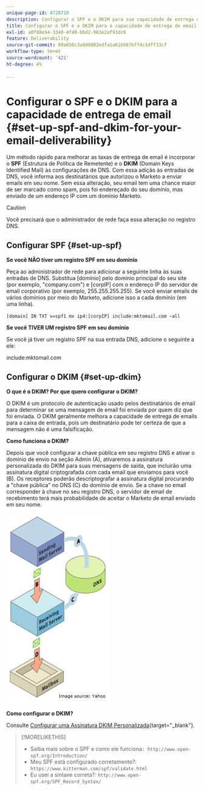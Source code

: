 ```yaml
---
unique-page-id: 4720710
description: Configurar o SPF e o DKIM para sua capacidade de entrega de email - Documentação do Marketo - Documentação do produto
title: Configurar o SPF e o DKIM para a capacidade de entrega de email
exl-id: a0f88e94-3348-4f48-bbd2-963e2af93dc0
feature: Deliverability
source-git-commit: 09a656c3a0d0002edfa1a61b987bff4c1dff33cf
workflow-type: tm+mt
source-wordcount: '421'
ht-degree: 4%

---
```


# Configurar o SPF e o DKIM para a capacidade de entrega de email {#set-up-spf-and-dkim-for-your-email-deliverability}

Um método rápido para melhorar as taxas de entrega de email é incorporar o **SPF** (Estrutura de Política de Remetente) e o **DKIM** (Domain Keys Identified Mail) às configurações de DNS. Com essa adição às entradas de DNS, você informa aos destinatários que autorizou o Marketo a enviar emails em seu nome. Sem essa alteração, seu email tem uma chance maior de ser marcado como spam, pois foi endereçado do seu domínio, mas enviado de um endereço IP com um domínio Marketo.

>[!CAUTION]
>
>Você precisará que o administrador de rede faça essa alteração no registro DNS.

## Configurar SPF {#set-up-spf}

**Se você NÃO tiver um registro SPF em seu domínio**

Peça ao administrador de rede para adicionar a seguinte linha às suas entradas de DNS. Substitua [domínio] pelo domínio principal do seu site (por exemplo, &quot;company.com&quot;) e [corpIP] com o endereço IP do servidor de email corporativo (por exemplo, 255.255.255.255). Se você enviar emails de vários domínios por meio do Marketo, adicione isso a cada domínio (em uma linha).

`[domain] IN TXT v=spf1 mx ip4:[corpIP] include:mktomail.com ~all`

**Se você TIVER UM registro SPF em seu domínio**

Se você já tiver um registro SPF na sua entrada DNS, adicione o seguinte a ele:

include:mktomail.com

## Configurar o DKIM {#set-up-dkim}

**O que é o DKIM? Por que quero configurar o DKIM?**

O DKIM é um protocolo de autenticação usado pelos destinatários de email para determinar se uma mensagem de email foi enviada por quem diz que foi enviada. O DKIM geralmente melhora a capacidade de entrega de emails para a caixa de entrada, pois um destinatário pode ter certeza de que a mensagem não é uma falsificação.

**Como funciona o DKIM?**

Depois que você configurar a chave pública em seu registro DNS e ativar o domínio de envio na seção Admin (A), ativaremos a assinatura personalizada do DKIM para suas mensagens de saída, que incluirão uma assinatura digital criptografada com cada email que enviamos para você (B). Os receptores poderão descriptografar a assinatura digital procurando a &quot;chave pública&quot; no DNS (C) do domínio de envio. Se a chave no email corresponder à chave no seu registro DNS, o servidor de email de recebimento terá mais probabilidade de aceitar o Marketo de email enviado em seu nome.

![](assets/image2015-1-12-13-3a56-3a55.png)

**Como configurar o DKIM?**

Consulte [Configurar uma Assinatura DKIM Personalizada](/help/marketo/product-docs/email-marketing/deliverability/set-up-a-custom-dkim-signature.md){target="_blank"}.

>[!MORELIKETHIS]
>
>* Saiba mais sobre o SPF e como ele funciona`: http://www.open-spf.org/Introduction/`
>* Meu SPF está configurado corretamente?: `https://www.kitterman.com/spf/validate.html`
>* Eu usei a sintaxe correta?: `http://www.open-spf.org/SPF_Record_Syntax/`
